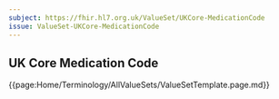 ```yaml
---
subject: https://fhir.hl7.org.uk/ValueSet/UKCore-MedicationCode
issue: ValueSet-UKCore-MedicationCode
---
```

## UK Core Medication Code

{{page:Home/Terminology/AllValueSets/ValueSetTemplate.page.md}}